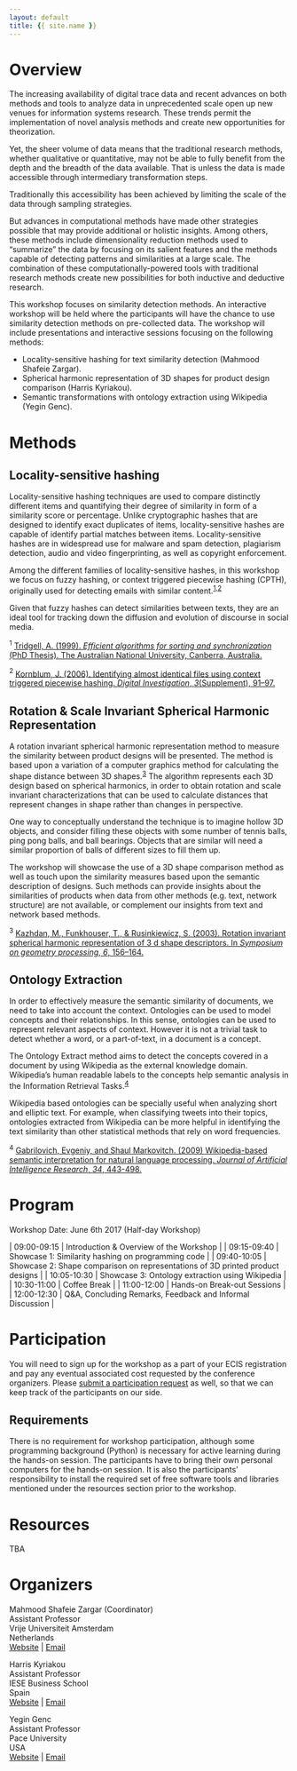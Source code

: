 ```yaml
---
layout: default
title: {{ site.name }}
---
```


# Overview 

The increasing availability of digital trace data and recent advances on both methods and tools to analyze data in unprecedented scale open up new venues for information systems research. These trends permit the implementation of novel analysis methods and create new opportunities for theorization. 

Yet, the sheer volume of data means that the traditional research methods, whether qualitative or quantitative, may not be able to fully benefit from the depth and the breadth of the data available. That is unless the data is made accessible through intermediary transformation steps. 

Traditionally this accessibility has been achieved by limiting the scale of the data through sampling strategies. 

But advances in computational methods have made other strategies possible that may provide additional or holistic insights. Among others, these methods include dimensionality reduction methods used to “summarize” the data by focusing on its salient features and the methods capable of detecting patterns and similarities at a large scale. The combination of these computationally-powered tools with traditional research methods create new possibilities for both inductive and deductive research.

This workshop focuses on similarity detection methods. An interactive workshop will be held where the participants will have the chance to use similarity detection methods on pre-collected data. The workshop will include presentations and interactive sessions focusing on the following methods:

- Locality-sensitive hashing for text similarity detection (Mahmood Shafeie Zargar).
- Spherical harmonic representation of 3D shapes for product design comparison (Harris Kyriakou).
- Semantic transformations with ontology extraction using Wikipedia (Yegin Genc).

# Methods

## Locality-sensitive hashing

Locality-sensitive hashing techniques are used to compare distinctly different items and quantifying their degree of similarity in form of a similarity score or percentage. Unlike cryptographic hashes that are designed to identify exact duplicates of items, locality-sensitive hashes are capable of identify partial matches between items. Locality-sensitive hashes are in widespread use for malware and spam detection, plagiarism detection, audio and video fingerprinting, as well as copyright enforcement. 

Among the different families of locality-sensitive hashes, in this workshop we focus on fuzzy hashing, or context triggered piecewise hashing (CPTH), originally used for detecting emails with similar content.<sup>[1](#trigdell),[2](#kornblum)</sup>

Given that fuzzy hashes can detect similarities between texts, they are an ideal tool for tracking down the diffusion and evolution of discourse in social media. 

<a name="trigdell"><sup>1</sup></a> [Tridgell, A. (1999). *Efficient algorithms for sorting and synchronization* (PhD Thesis). The Australian National University, Canberra, Australia.](https://www.samba.org/~tridge/phd_thesis.pdf)

<a name="kornblum"><sup>2</sup></a> [Kornblum, J. (2006). Identifying almost identical files using context triggered piecewise hashing. *Digital Investigation*, *3*(Supplement), 91–97.](http://www.sciencedirect.com/science/article/pii/S1742287606000764)

## Rotation & Scale Invariant Spherical Harmonic Representation

A rotation invariant spherical harmonic representation method to measure the similarity between product designs will be presented. The method is based upon a variation of a computer graphics method for calculating the shape distance between 3D shapes.<sup>[3](#kazhdan)</sup> The algorithm represents each 3D design based on spherical harmonics, in order to obtain rotation and scale invariant characterizations that can be used to calculate distances that represent changes in shape rather than changes in perspective. 

One way to conceptually understand the technique is to imagine hollow 3D objects, and consider filling these objects with some number of tennis balls, ping pong balls, and ball bearings. Objects that are similar will need a similar proportion of balls of different sizes to fill them up.

The workshop will showcase the use of a 3D shape comparison method as well as touch upon the similarity measures based upon the semantic description of designs. Such methods can provide insights about the similarities of products when data from other methods (e.g. text, network structure) are not available, or complement our insights from text and network based methods.

<a name="kazhdan"><sup>3</sup></a> [Kazhdan, M., Funkhouser, T., & Rusinkiewicz, S. (2003). Rotation invariant spherical harmonic representation of 3 d shape descriptors. In *Symposium on geometry processing*, *6*, 156–164.](https://www.cs.princeton.edu/~funk/sgp03.pdf)

## Ontology Extraction

In order to effectively measure the semantic similarity of documents, we need to take into account the context.  Ontologies can be used to model concepts and their relationships. In this sense, ontologies can be used to represent relevant aspects of context.  However it is not a trivial task to detect whether a word, or a part-of-text, in a document is a concept. 

The Ontology Extract method aims to detect the concepts covered in a document by using Wikipedia as the external knowledge domain. Wikipedia’s human readable labels to the concepts help semantic analysis in the Information Retrieval Tasks.<sup>[4](#gabrilovich)</sup>

Wikipedia based ontologies can be specially useful when analyzing short and elliptic text. For example, when classifying tweets into their topics,  ontologies extracted from Wikipedia can be more helpful in identifying the text similarity than other statistical methods that rely on word frequencies. 

<a name="gabrilovich"><sup>4</sup></a> [Gabrilovich, Evgeniy, and Shaul Markovitch. (2009) Wikipedia-based semantic interpretation for natural language processing. *Journal of Artificial Intelligence Research*, *34*, 443-498.](http://www.jair.org/media/2669/live-2669-4346-jair.pdf)

# Program

Workshop Date: June 6th 2017 (Half-day Workshop)

| 09:00-09:15 | Introduction & Overview of the Workshop |
| 09:15-09:40 | Showcase 1: Similarity hashing on programming code |
| 09:40-10:05 | Showcase 2: Shape comparison on representations of 3D printed product designs |
| 10:05-10:30 | Showcase 3: Ontology extraction using Wikipedia |
| 10:30-11:00 | Coffee Break |
| 11:00-12:00 | Hands-on Break-out Sessions |
| 12:00-12:30 | Q&A, Concluding Remarks, Feedback and Informal Discussion |

# Participation

You will need to sign up for the workshop as a part of your ECIS registration and pay any eventual associated cost requested by the conference organizers. Please [submit a participation request](https://docs.google.com/forms/d/e/1FAIpQLSd7U3oQa8iCh-j5qJWF-LEehlUIfZXlvqgFRE6xHusv8wHbtQ/viewform) as well, so that we can keep track of the participants on our side.

## Requirements

There is no requirement for workshop participation, although some programming background (Python) is necessary for active learning during the hands-on session. The participants have to bring their own personal computers for the hands-on session. It is also the participants’ responsibility to install the required set of free software tools and libraries mentioned under the resources section prior to the workshop. 

# Resources

TBA

# Organizers

Mahmood Shafeie Zargar (Coordinator)  
Assistant Professor  
Vrije Universiteit Amsterdam  
Netherlands  
[Website](http://www.kinresearch.nl/person/mahmood-zargar/) | [Email](mailto:m.shafeiezargar@vu.nl)  

Harris Kyriakou  
Assistant Professor  
IESE Business School  
Spain  
[Website](http://www.iese.edu/en/faculty-research/professors/faculty-directory/harris-kyriakou/) | [Email](mailto:hkyriakou@iese.edu)  

Yegin Genc  
Assistant Professor  
Pace University  
USA  
[Website](http://www.pace.edu/seidenberg/sections/meet-the-faculty/faculty-profile?username=ygenc) | [Email](mailto:ygenc@pace.edu)  

